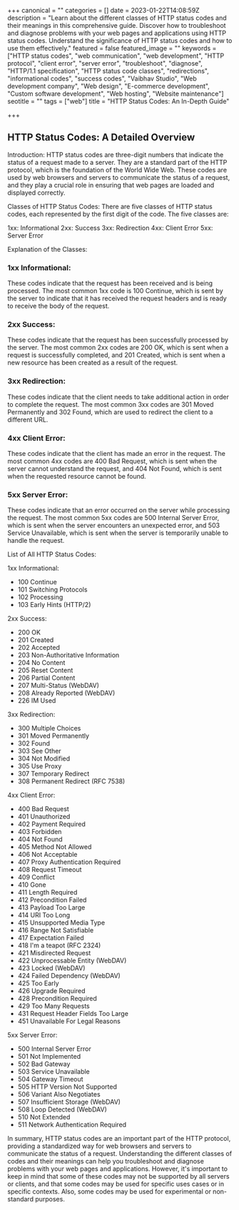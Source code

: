 +++
canonical = ""
categories = []
date = 2023-01-22T14:08:59Z
description = "Learn about the different classes of HTTP status codes and their meanings in this comprehensive guide. Discover how to troubleshoot and diagnose problems with your web pages and applications using HTTP status codes. Understand the significance of HTTP status codes and how to use them effectively."
featured = false
featured_image = ""
keywords = ["HTTP status codes", "web communication", "web development", "HTTP protocol", "client error", "server error", "troubleshoot", "diagnose", "HTTP/1.1 specification", "HTTP status code classes", "redirections", "informational codes", "success codes", "Vaibhav Studio", "Web development company", "Web design", "E-commerce development", "Custom software development", "Web hosting", "Website maintenance"]
seotitle = ""
tags = ["web"]
title = "HTTP Status Codes: An In-Depth Guide"

+++
## HTTP Status Codes: A Detailed Overview

Introduction:
HTTP status codes are three-digit numbers that indicate the status of a request made to a server. They are a standard part of the HTTP protocol, which is the foundation of the World Wide Web. These codes are used by web browsers and servers to communicate the status of a request, and they play a crucial role in ensuring that web pages are loaded and displayed correctly.

Classes of HTTP Status Codes:
There are five classes of HTTP status codes, each represented by the first digit of the code. The five classes are:

1xx: Informational
2xx: Success
3xx: Redirection
4xx: Client Error
5xx: Server Error

Explanation of the Classes:

### 1xx Informational:
These codes indicate that the request has been received and is being processed. The most common 1xx code is 100 Continue, which is sent by the server to indicate that it has received the request headers and is ready to receive the body of the request.

### 2xx Success:
These codes indicate that the request has been successfully processed by the server. The most common 2xx codes are 200 OK, which is sent when a request is successfully completed, and 201 Created, which is sent when a new resource has been created as a result of the request.

### 3xx Redirection:
These codes indicate that the client needs to take additional action in order to complete the request. The most common 3xx codes are 301 Moved Permanently and 302 Found, which are used to redirect the client to a different URL.

### 4xx Client Error:
These codes indicate that the client has made an error in the request. The most common 4xx codes are 400 Bad Request, which is sent when the server cannot understand the request, and 404 Not Found, which is sent when the requested resource cannot be found.

### 5xx Server Error:
These codes indicate that an error occurred on the server while processing the request. The most common 5xx codes are 500 Internal Server Error, which is sent when the server encounters an unexpected error, and 503 Service Unavailable, which is sent when the server is temporarily unable to handle the request.

List of All HTTP Status Codes:

1xx Informational:
- 100 Continue
- 101 Switching Protocols
- 102 Processing
- 103 Early Hints (HTTP/2)

2xx Success:
- 200 OK
- 201 Created
- 202 Accepted
- 203 Non-Authoritative Information
- 204 No Content
- 205 Reset Content
- 206 Partial Content
- 207 Multi-Status (WebDAV)
- 208 Already Reported (WebDAV)
- 226 IM Used

3xx Redirection:
- 300 Multiple Choices
- 301 Moved Permanently
- 302 Found
- 303 See Other
- 304 Not Modified
- 305 Use Proxy
- 307 Temporary Redirect
- 308 Permanent Redirect (RFC 7538)

4xx Client Error:
- 400 Bad Request
- 401 Unauthorized
- 402 Payment Required
- 403 Forbidden
- 404 Not Found
- 405 Method Not Allowed
- 406 Not Acceptable
- 407 Proxy Authentication Required
- 408 Request Timeout
- 409 Conflict
- 410 Gone
- 411 Length Required
- 412 Precondition Failed
- 413 Payload Too Large
- 414 URI Too Long
- 415 Unsupported Media Type
- 416 Range Not Satisfiable
- 417 Expectation Failed
- 418 I'm a teapot (RFC 2324)
- 421 Misdirected Request
- 422 Unprocessable Entity (WebDAV)
- 423 Locked (WebDAV)
- 424 Failed Dependency (WebDAV)
- 425 Too Early
- 426 Upgrade Required
- 428 Precondition Required
- 429 Too Many Requests
- 431 Request Header Fields Too Large
- 451 Unavailable For Legal Reasons

5xx Server Error:
- 500 Internal Server Error
- 501 Not Implemented
- 502 Bad Gateway
- 503 Service Unavailable
- 504 Gateway Timeout
- 505 HTTP Version Not Supported
- 506 Variant Also Negotiates
- 507 Insufficient Storage (WebDAV)
- 508 Loop Detected (WebDAV)
- 510 Not Extended
- 511 Network Authentication Required

In summary, HTTP status codes are an important part of the HTTP protocol, providing a standardized way for web browsers and servers to communicate the status of a request. Understanding the different classes of codes and their meanings can help you troubleshoot and diagnose problems with your web pages and applications. However, it's important to keep in mind that some of these codes may not be supported by all servers or clients, and that some codes may be used for specific uses cases or in specific contexts. Also, some codes may be used for experimental or non-standard purposes.